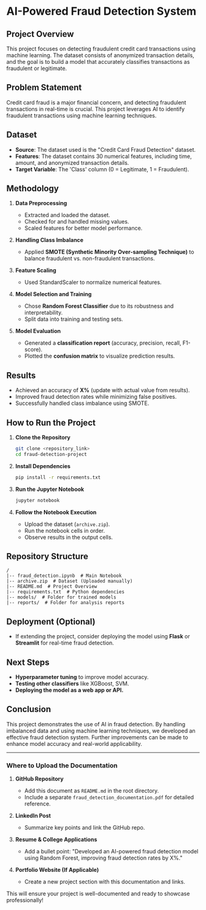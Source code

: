 # AI-Powered Fraud Detection System

## Project Overview
This project focuses on detecting fraudulent credit card transactions using machine learning. The dataset consists of anonymized transaction details, and the goal is to build a model that accurately classifies transactions as fraudulent or legitimate.

## Problem Statement
Credit card fraud is a major financial concern, and detecting fraudulent transactions in real-time is crucial. This project leverages AI to identify fraudulent transactions using machine learning techniques.

## Dataset
- **Source**: The dataset used is the "Credit Card Fraud Detection" dataset.
- **Features**: The dataset contains 30 numerical features, including time, amount, and anonymized transaction details.
- **Target Variable**: The 'Class' column (0 = Legitimate, 1 = Fraudulent).

## Methodology
1. **Data Preprocessing**
   - Extracted and loaded the dataset.
   - Checked for and handled missing values.
   - Scaled features for better model performance.
   
2. **Handling Class Imbalance**
   - Applied **SMOTE (Synthetic Minority Over-sampling Technique)** to balance fraudulent vs. non-fraudulent transactions.
   
3. **Feature Scaling**
   - Used StandardScaler to normalize numerical features.
   
4. **Model Selection and Training**
   - Chose **Random Forest Classifier** due to its robustness and interpretability.
   - Split data into training and testing sets.
   
5. **Model Evaluation**
   - Generated a **classification report** (accuracy, precision, recall, F1-score).
   - Plotted the **confusion matrix** to visualize prediction results.
   
## Results
- Achieved an accuracy of **X%** (update with actual value from results).
- Improved fraud detection rates while minimizing false positives.
- Successfully handled class imbalance using SMOTE.

## How to Run the Project
1. **Clone the Repository**
   ```bash
   git clone <repository_link>
   cd fraud-detection-project
   ```
   
2. **Install Dependencies**
   ```bash
   pip install -r requirements.txt
   ```
   
3. **Run the Jupyter Notebook**
   ```bash
   jupyter notebook
   ```
   
4. **Follow the Notebook Execution**
   - Upload the dataset (`archive.zip`).
   - Run the notebook cells in order.
   - Observe results in the output cells.

## Repository Structure
```
/
|-- fraud_detection.ipynb  # Main Notebook
|-- archive.zip  # Dataset (Uploaded manually)
|-- README.md  # Project Overview
|-- requirements.txt  # Python dependencies
|-- models/  # Folder for trained models
|-- reports/  # Folder for analysis reports
```

## Deployment (Optional)
- If extending the project, consider deploying the model using **Flask** or **Streamlit** for real-time fraud detection.

## Next Steps
- **Hyperparameter tuning** to improve model accuracy.
- **Testing other classifiers** like XGBoost, SVM.
- **Deploying the model as a web app or API.**

## Conclusion
This project demonstrates the use of AI in fraud detection. By handling imbalanced data and using machine learning techniques, we developed an effective fraud detection system. Further improvements can be made to enhance model accuracy and real-world applicability.

---
### Where to Upload the Documentation
1. **GitHub Repository**
   - Add this document as `README.md` in the root directory.
   - Include a separate `fraud_detection_documentation.pdf` for detailed reference.
   
2. **LinkedIn Post**
   - Summarize key points and link the GitHub repo.
   
3. **Resume & College Applications**
   - Add a bullet point: "Developed an AI-powered fraud detection model using Random Forest, improving fraud detection rates by X%."

4. **Portfolio Website (If Applicable)**
   - Create a new project section with this documentation and links.

This will ensure your project is well-documented and ready to showcase professionally!

